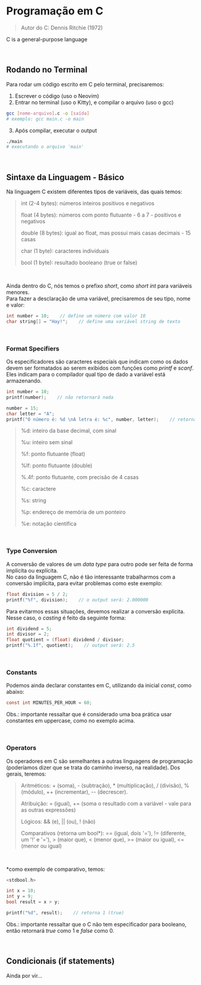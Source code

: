 # Programação em C

> Autor do C: Dennis Ritchie (1972)

C is a general-purpose language

<br>

## Rodando no Terminal

Para rodar um código escrito em C pelo terminal, precisaremos:

1. Escrever o código (uso o Neovim)
2. Entrar no terminal (uso o Kitty), e compilar o arquivo (uso o gcc)
```bash
gcc [nome-arquivo].c -o [saída]
# exemplo: gcc main.c -o main
```
3. Após compilar, executar o output
```bash
./main
# executando o arquivo 'main'
```

<br>

## Sintaxe da Linguagem - Básico

Na linguagem C existem diferentes tipos de variáveis, das quais temos:

> int (2-4 bytes): números inteiros positivos e negativos
> 
> float (4 bytes): números com ponto flutuante - 6 a 7 - positivos e negativos
> 
> double (8 bytes): igual ao float, mas possui mais casas decimais - 15 casas
> 
> char (1 byte): caracteres individuais
> 
> bool (1 byte): resultado booleano (true or false)

<br>

Ainda dentro do C, nós temos o prefixo <i>short</i>, como <i>short int</i> para variáveis menores.\
Para fazer a desclaração de uma variável, precisaremos de seu tipo, nome e valor:

```c
int number = 10;    // define um número com valor 10
char string[] = "Hay!";    // define uma variável string de texto
```

<br>

### Format Specifiers

Os especificadores são caracteres especiais que indicam como os dados devem ser formatados ao serem exibidos com funções como <i>printf</i> e <i>scanf</i>. Eles indicam para o compilador qual tipo de dado a variável está armazenando.

```c
int number = 10;
printf(number);    // não retornará nada

number = 15;
char letter = "A";
printf("O número é: %d \nA letra é: %c", number, letter);    // retorna o número e letra
```

> %d: inteiro da base decimal, com sinal
> 
> %u: inteiro sem sinal
> 
> %f: ponto flutuante (float)
> 
> %lf: ponto flutuante (double)
> 
> %.4f: ponto flutuante, com precisão de 4 casas
> 
> %c: caractere
> 
> %s: string
> 
> %p: endereço de memória de um ponteiro
> 
> %e: notação científica

<br>

### Type Conversion

A conversão de valores de um <i>data type</i> para outro pode ser feita de forma implícita ou explícita.\
No caso da linguagem C, não é tão interessante trabalharmos com a conversão implícita, para evitar problemas como este exemplo:

```c
float division = 5 / 2;
printf("%f", division);    // o output será: 2.000000
```

Para evitarmos essas situações, devemos realizar a conversão explícita. Nesse caso, o <i>casting</i> é feito da seguinte forma:

```c
int dividend = 5;
int divisor = 2;
float quotient = (float) dividend / divisor;
printf("%.1f", quotient);    // output será: 2.5
```

<br>

### Constants

Podemos ainda declarar constantes em C, utilizando da inicial <i>const</i>, como abaixo:
```c
const int MINUTES_PER_HOUR = 60;
```

Obs.: importante ressaltar que é considerado uma boa prática usar constantes em uppercase, como no exemplo acima.

<br>

### Operators

Os operadores em C são semelhantes a outras linguagens de programação (poderíamos dizer que se trata do caminho inverso, na realidade). Dos gerais, teremos:

> Aritméticos: + (soma), - (subtração), * (multiplicação), / (divisão), % (módulo), ++ (incrementar), -- (decrescer).
>
> Atribuição: = (igual), += (soma o resultado com a variável - vale para as outras expressões)
>
> Lógicos: && (e), || (ou), ! (não)
>
> Comparativos (retorna um bool*): == (igual, dois '='), != (diferente, um '!' e '='), > (maior que), < (menor que), >= (maior ou igual), <= (menor ou igual)

<br>

*como exemplo de comparativo, temos:
```c
<stdbool.h>

int x = 10;
int y = 9;
bool result = x > y;

printf("%d", result);    // retorna 1 (true)
```

Obs.: importante ressaltar que o C não tem especificador para booleano, então retornará <i>true</i> como 1 e <i>false</i> como 0.

<br>

## Condicionais (if statements)

<!-- See https://www.w3schools.com/c/c_conditions.php -->

Ainda por vir...
